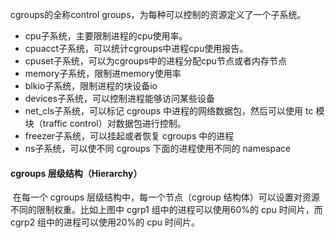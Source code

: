 cgroups的全称control groups，为每种可以控制的资源定义了一个子系统。

+ cpu子系统，主要限制进程的cpu使用率。
+ cpuacct子系统，可以统计cgroups中进程cpu使用报告。
+ cpuset子系统，可以为cgroups中的进程分配cpu节点或者内存节点
+ memory子系统，限制进memory使用率
+ blkio子系统，限制进程的块设备io
+ devices子系统，可以控制进程能够访问某些设备
+ net_cls子系统，可以标记 cgroups 中进程的网络数据包，然后可以使用 tc 模块（traffic control）对数据包进行控制。
+ freezer子系统，可以挂起或者恢复 cgroups 中的进程
+ ns子系统，可以使不同 cgroups 下面的进程使用不同的 namespace

#### cgroups 层级结构（Hierarchy）

​	在每一个 cgroups 层级结构中，每一个节点（cgroup 结构体）可以设置对资源不同的限制权重。比如上图中 cgrp1 组中的进程可以使用60%的 cpu 时间片，而 cgrp2 组中的进程可以使用20%的 cpu 时间片。

​	

